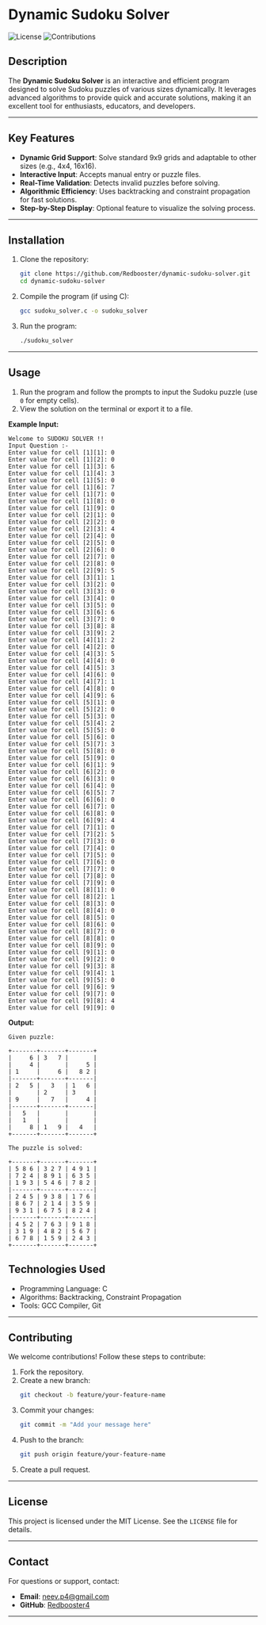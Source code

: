 
# Dynamic Sudoku Solver

![License](https://img.shields.io/badge/License-MIT-green) ![Contributions](https://img.shields.io/badge/Contributions-Welcome-blue)

## Description

The **Dynamic Sudoku Solver** is an interactive and efficient program designed to solve Sudoku puzzles of various sizes dynamically. It leverages advanced algorithms to provide quick and accurate solutions, making it an excellent tool for enthusiasts, educators, and developers.

---

## Key Features

- **Dynamic Grid Support**: Solve standard 9x9 grids and adaptable to other sizes (e.g., 4x4, 16x16).
- **Interactive Input**: Accepts manual entry or puzzle files.
- **Real-Time Validation**: Detects invalid puzzles before solving.
- **Algorithmic Efficiency**: Uses backtracking and constraint propagation for fast solutions.
- **Step-by-Step Display**: Optional feature to visualize the solving process.

---

## Installation

1. Clone the repository:
    ```bash
    git clone https://github.com/Redbooster/dynamic-sudoku-solver.git
    cd dynamic-sudoku-solver
    ```

2. Compile the program (if using C):
    ```bash
    gcc sudoku_solver.c -o sudoku_solver
    ```

3. Run the program:
    ```bash
    ./sudoku_solver
    ```

---

## Usage

1. Run the program and follow the prompts to input the Sudoku puzzle (use `0` for empty cells).
2. View the solution on the terminal or export it to a file.

**Example Input:**
```
Welcome to SUDOKU SOLVER !!
Input Question :-
Enter value for cell [1][1]: 0
Enter value for cell [1][2]: 0
Enter value for cell [1][3]: 6
Enter value for cell [1][4]: 3
Enter value for cell [1][5]: 0
Enter value for cell [1][6]: 7
Enter value for cell [1][7]: 0
Enter value for cell [1][8]: 0
Enter value for cell [1][9]: 0
Enter value for cell [2][1]: 0
Enter value for cell [2][2]: 0
Enter value for cell [2][3]: 4
Enter value for cell [2][4]: 0
Enter value for cell [2][5]: 0
Enter value for cell [2][6]: 0
Enter value for cell [2][7]: 0
Enter value for cell [2][8]: 0
Enter value for cell [2][9]: 5
Enter value for cell [3][1]: 1
Enter value for cell [3][2]: 0
Enter value for cell [3][3]: 0
Enter value for cell [3][4]: 0
Enter value for cell [3][5]: 0
Enter value for cell [3][6]: 6
Enter value for cell [3][7]: 0
Enter value for cell [3][8]: 8
Enter value for cell [3][9]: 2
Enter value for cell [4][1]: 2
Enter value for cell [4][2]: 0
Enter value for cell [4][3]: 5
Enter value for cell [4][4]: 0
Enter value for cell [4][5]: 3
Enter value for cell [4][6]: 0
Enter value for cell [4][7]: 1
Enter value for cell [4][8]: 0
Enter value for cell [4][9]: 6
Enter value for cell [5][1]: 0
Enter value for cell [5][2]: 0
Enter value for cell [5][3]: 0
Enter value for cell [5][4]: 2
Enter value for cell [5][5]: 0
Enter value for cell [5][6]: 0
Enter value for cell [5][7]: 3
Enter value for cell [5][8]: 0
Enter value for cell [5][9]: 0
Enter value for cell [6][1]: 9
Enter value for cell [6][2]: 0
Enter value for cell [6][3]: 0
Enter value for cell [6][4]: 0
Enter value for cell [6][5]: 7
Enter value for cell [6][6]: 0
Enter value for cell [6][7]: 0
Enter value for cell [6][8]: 0
Enter value for cell [6][9]: 4
Enter value for cell [7][1]: 0
Enter value for cell [7][2]: 5
Enter value for cell [7][3]: 0
Enter value for cell [7][4]: 0
Enter value for cell [7][5]: 0
Enter value for cell [7][6]: 0
Enter value for cell [7][7]: 0
Enter value for cell [7][8]: 0
Enter value for cell [7][9]: 0
Enter value for cell [8][1]: 0
Enter value for cell [8][2]: 1
Enter value for cell [8][3]: 0
Enter value for cell [8][4]: 0
Enter value for cell [8][5]: 0
Enter value for cell [8][6]: 0
Enter value for cell [8][7]: 0
Enter value for cell [8][8]: 0
Enter value for cell [8][9]: 0
Enter value for cell [9][1]: 0
Enter value for cell [9][2]: 0
Enter value for cell [9][3]: 8
Enter value for cell [9][4]: 1
Enter value for cell [9][5]: 0
Enter value for cell [9][6]: 9
Enter value for cell [9][7]: 0
Enter value for cell [9][8]: 4
Enter value for cell [9][9]: 0
```

**Output:**
```
Given puzzle:

+-------+-------+-------+
|     6 | 3   7 |       |
|     4 |       |     5 |
| 1     |     6 |   8 2 |
|-------+-------+-------|
| 2   5 |   3   | 1   6 |
|       | 2     | 3     |
| 9     |   7   |     4 |
|-------+-------+-------|
|   5   |       |       |
|   1   |       |       |
|     8 | 1   9 |   4   |
+-------+-------+-------+

The puzzle is solved:

+-------+-------+-------+
| 5 8 6 | 3 2 7 | 4 9 1 |
| 7 2 4 | 8 9 1 | 6 3 5 |
| 1 9 3 | 5 4 6 | 7 8 2 |
|-------+-------+-------|
| 2 4 5 | 9 3 8 | 1 7 6 |
| 8 6 7 | 2 1 4 | 3 5 9 |
| 9 3 1 | 6 7 5 | 8 2 4 |
|-------+-------+-------|
| 4 5 2 | 7 6 3 | 9 1 8 |
| 3 1 9 | 4 8 2 | 5 6 7 |
| 6 7 8 | 1 5 9 | 2 4 3 |
+-------+-------+-------+
```

## Technologies Used

- Programming Language: C
- Algorithms: Backtracking, Constraint Propagation
- Tools: GCC Compiler, Git

---

## Contributing

We welcome contributions! Follow these steps to contribute:

1. Fork the repository.
2. Create a new branch:
    ```bash
    git checkout -b feature/your-feature-name
    ```
3. Commit your changes:
    ```bash
    git commit -m "Add your message here"
    ```
4. Push to the branch:
    ```bash
    git push origin feature/your-feature-name
    ```
5. Create a pull request.

---

## License

This project is licensed under the MIT License. See the `LICENSE` file for details.

---

## Contact

For questions or support, contact:
- **Email**: neev.p4@gmail.com
- **GitHub**: [Redbooster4](https://github.com/Redbooster4)

---
